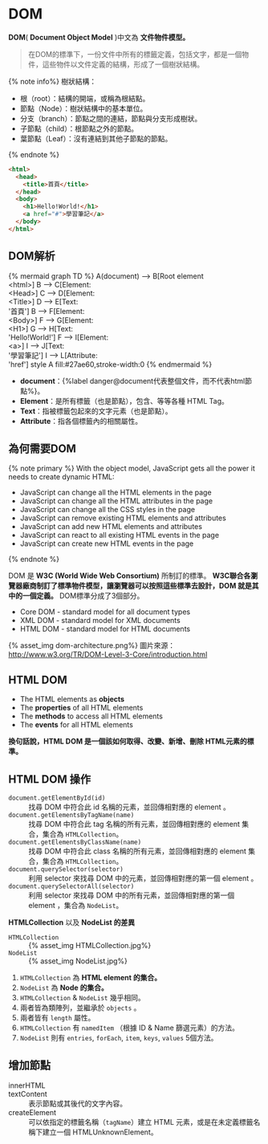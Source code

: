 # DOM

**DOM**( **Document Object Model** )中文為 **文件物件模型。**
>在DOM的標準下，一份文件中所有的標籤定義，包括文字，都是一個物件，這些物件以文件定義的結構，形成了一個樹狀結構。

{% note info%}
樹狀結構：
- 根（root）：結構的開端，或稱為根結點。
- 節點（Node）：樹狀結構中的基本單位。
- 分支（branch）：節點之間的連結，節點與分支形成樹狀。
- 子節點（child）：根節點之外的節點。
- 葉節點（Leaf）：沒有連結到其他子節點的節點。

{% endnote %}


```html
<html>
  <head>
    <title>首頁</title>
  </head>
  <body>
    <h1>Hello!World!</h1>
    <a href="#">學習筆記</a>
  </body>
</html>
```
## DOM解析

{% mermaid graph TD %}
	A(document) --> B[Root element<br>&#60;html&#62;]
	B --> C[Element:<br>&#60;Head&#62;]
  C --> D[Element:<br>&#60;Title&#62;]
  D --> E[Text:<br>'首頁']
  B --> F[Element:<br>&#60;Body&#62;]
  F --> G[Element:<br>&#60;H1&#62;]
  G --> H[Text:<br>'Hello!World!']
  F --> I[Element:<br>&#60;a&#62;]
  I --> J[Text:<br>'學習筆記']
  I --> L[Attribute:<br>'href']
  style A fill:#27ae60,stroke-width:0
{% endmermaid %}

- **document**：{%label danger@document代表整個文件，而不代表html節點%}。
- **Element**：是所有標籤（也是節點），包含、等等各種 HTML Tag。
- **Text**：指被標籤包起來的文字元素（也是節點）。
- **Attribute**：指各個標籤內的相關屬性。

## 為何需要DOM

{% note primary %}
With the object model, JavaScript gets all the power it needs to create dynamic HTML:

- JavaScript can change all the HTML elements in the page
- JavaScript can change all the HTML attributes in the page
- JavaScript can change all the CSS styles in the page
- JavaScript can remove existing HTML elements and attributes
- JavaScript can add new HTML elements and attributes
- JavaScript can react to all existing HTML events in the page
- JavaScript can create new HTML events in the page

{% endnote %}

DOM 是 **W3C (World Wide Web Consortium)** 所制訂的標準。
**W3C聯合各瀏覽器廠商制訂了標準物件模型，讓瀏覽器可以按照這些標準去設計，DOM 就是其中的一個定義。**
DOM標準分成了3個部分。

- Core DOM - standard model for all document types
- XML DOM - standard model for XML documents
- HTML DOM - standard model for HTML documents

{% asset_img dom-architecture.png%}
圖片來源：http://www.w3.org/TR/DOM-Level-3-Core/introduction.html

## HTML DOM

- The HTML elements as **objects**
- The **properties** of all HTML elements
- The **methods** to access all HTML elements
- The **events** for all HTML elements

**換句話說，HTML DOM 是一個該如何取得、改變、新增、刪除 HTML元素的標準。**

## HTML DOM 操作

<dl>
  <dt><code>document.getElementById(id)</code></dt>
  <dd>找尋 DOM 中符合此 id 名稱的元素，並回傳相對應的 element 。</dd>
  <dt><code>document.getElementsByTagName(name)</code></dt>
  <dd>找尋 DOM 中符合此 tag 名稱的所有元素，並回傳相對應的 element 集合，集合為 <code>HTMLCollection</code>。</dd>
  <dt><code>document.getElementsByClassName(name)</code></dt>
  <dd>找尋 DOM 中符合此 class 名稱的所有元素，並回傳相對應的 element 集合，集合為 <code>HTMLCollection</code>。</dd>
  <dt><code>document.querySelector(selector)</code></dt>
  <dd>利用 selector 來找尋 DOM 中的元素，並回傳相對應的第一個 element 。</dd>
  <dt><code>document.querySelectorAll(selector)</code></dt>
  <dd>利用 selector 來找尋 DOM 中的所有元素，並回傳相對應的第一個 element ，集合為 <code>NodeList</code>。</dd>
</dl>

**HTMLCollection** 以及 **NodeList 的差異**

<dl>
  <dt><code>HTMLCollection</code></dt>
  <dd>{% asset_img HTMLCollection.jpg%}</dd>
  <dt><code>NodeList</code></dt>
  <dd>{% asset_img NodeList.jpg%}</dd>
</dl>

1. `HTMLCollection` 為 **HTML element 的集合。**
1. `NodeList` 為 **Node 的集合。**
1. `HTMLCollection` & `NodeList` 幾乎相同。
1. 兩者皆為類陣列，並繼承於 `objects` 。
1. 兩者皆有 `length` 屬性。
1. `HTMLCollection` 有 `namedItem` （根據 ID & Name 篩選元素）的方法。
1. `NodeList` 則有 `entries`, `forEach`, `item`, `keys`, `values` 5個方法。

## 增加節點

<dl>
  <dt>innerHTML</dt>
  <dd></dd>
  <dt>textContent</dt>
  <dd>表示節點或其後代的文字內容。</dd>
  <dt>createElement</dt>
  <dd>可以依指定的標籤名稱（<code>tagName</code>）建立 HTML 元素，或是在未定義標籤名稱下建立一個 HTMLUnknownElement。</dd>
</dl>
